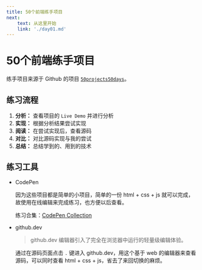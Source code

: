 ```yaml
---
title: 50个前端练手项目
next:
    text: 从这里开始
    link: './day01.md'
---
```


# 50个前端练手项目

练手项目来源于 Github 的项目 [`50projects50days`](https://github.com/bradtraversy/50projects50days)。

## 练习流程

1. **分析：** 查看项目的 `Live Demo` 并进行分析
2. **实现：** 根据分析结果尝试实现
3. **阅读：** 在尝试实现后，查看源码
4. **对比：** 对比源码实现与我的尝试
5. **总结：** 总结学到的、用到的技术

## 练习工具

- CodePen

    因为这些项目都是简单的小项目，简单的一份 html + css + js 就可以完成，故使用在线编辑来完成练习，也方便以后查看。

    练习合集：[CodePen Collection](https://codepen.io/collection/OLBMjP)

- github.dev
    
    > github.dev 编辑器引入了完全在浏览器中运行的轻量级编辑体验。

    通过在源码页面点击 `.` 键进入 github.dev，用这个基于 web 的编辑器来查看源码，可以同时查看 html + css + js，省去了来回切换的麻烦。

